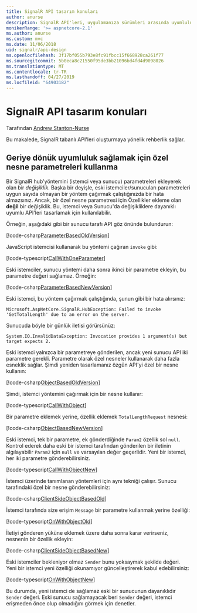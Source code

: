 ```yaml
---
title: SignalR API tasarım konuları
author: anurse
description: SignalR API'leri, uygulamanıza sürümleri arasında uyumluluk için tasarlamayı öğrenin.
monikerRange: '>= aspnetcore-2.1'
ms.author: anurse
ms.custom: mvc
ms.date: 11/06/2018
uid: signalr/api-design
ms.openlocfilehash: 3f17bf055b793e8fc91fbcc15f668928ca261f77
ms.sourcegitcommit: 5b0eca8c21550f95de3bb21096bd4fd4d9098026
ms.translationtype: MT
ms.contentlocale: tr-TR
ms.lasthandoff: 04/27/2019
ms.locfileid: "64903182"
---
```

# <a name="signalr-api-design-considerations"></a>SignalR API tasarım konuları

Tarafından [Andrew Stanton-Nurse](https://twitter.com/anurse)

Bu makalede, SignalR tabanlı API'leri oluşturmaya yönelik rehberlik sağlar.

## <a name="use-custom-object-parameters-to-ensure-backwards-compatibility"></a>Geriye dönük uyumluluk sağlamak için özel nesne parametreleri kullanma

Bir SignalR hub'yöntemini (istemci veya sunucu) parametreleri ekleyerek olan bir *değişiklik*. Başka bir deyişle, eski istemciler/sunucuları parametreleri uygun sayıda olmayan bir yöntem çağırmak çalıştığınızda bir hata almazsınız. Ancak, bir özel nesne parametresi için Özellikler ekleme olan **değil** bir değişiklik. Bu, istemci veya Sunucu'da değişikliklere dayanıklı uyumlu API'leri tasarlamak için kullanılabilir.

Örneğin, aşağıdaki gibi bir sunucu tarafı API göz önünde bulundurun:

[!code-csharp[ParameterBasedOldVersion](api-design/sample/Samples.cs?name=ParameterBasedOldVersion)]

JavaScript istemcisi kullanarak bu yöntemi çağıran `invoke` gibi:

[!code-typescript[CallWithOneParameter](api-design/sample/Samples.ts?name=CallWithOneParameter)]

Eski istemciler, sunucu yöntemi daha sonra ikinci bir parametre ekleyin, bu parametre değeri sağlamaz. Örneğin:

[!code-csharp[ParameterBasedNewVersion](api-design/sample/Samples.cs?name=ParameterBasedNewVersion)]

Eski istemci, bu yöntem çağırmak çalıştığında, şunun gibi bir hata alırsınız:

```
Microsoft.AspNetCore.SignalR.HubException: Failed to invoke 'GetTotalLength' due to an error on the server.
```

Sunucuda böyle bir günlük iletisi görürsünüz:

```
System.IO.InvalidDataException: Invocation provides 1 argument(s) but target expects 2.
```

Eski istemci yalnızca bir parametreye gönderilen, ancak yeni sunucu API iki parametre gerekli. Parametre olarak özel nesneler kullanarak daha fazla esneklik sağlar. Şimdi yeniden tasarlamanız özgün API'yi özel bir nesne kullanın:

[!code-csharp[ObjectBasedOldVersion](api-design/sample/Samples.cs?name=ObjectBasedOldVersion)]

Şimdi, istemci yöntemini çağırmak için bir nesne kullanır:

[!code-typescript[CallWithObject](api-design/sample/Samples.ts?name=CallWithObject)]

Bir parametre eklemek yerine, özellik eklemek `TotalLengthRequest` nesnesi:

[!code-csharp[ObjectBasedNewVersion](api-design/sample/Samples.cs?name=ObjectBasedNewVersion&highlight=4,9-13)]

Eski istemci, tek bir parametre, ek gönderdiğinde `Param2` özellik sol `null`. Kontrol ederek daha eski bir istemci tarafından gönderilen bir iletinin algılayabilir `Param2` için `null` ve varsayılan değer geçerlidir. Yeni bir istemci, her iki parametre gönderebilirsiniz.

[!code-typescript[CallWithObjectNew](api-design/sample/Samples.ts?name=CallWithObjectNew)]

İstemci üzerinde tanımlanan yöntemleri için aynı tekniği çalışır. Sunucu tarafındaki özel bir nesne gönderebilirsiniz:

[!code-csharp[ClientSideObjectBasedOld](api-design/sample/Samples.cs?name=ClientSideObjectBasedOld)]

İstemci tarafında size erişim `Message` bir parametre kullanmak yerine özelliği:

[!code-typescript[OnWithObjectOld](api-design/sample/Samples.ts?name=OnWithObjectOld)]

İletiyi gönderen yüküne eklemek üzere daha sonra karar verirseniz, nesnenin bir özellik ekleyin:

[!code-csharp[ClientSideObjectBasedNew](api-design/sample/Samples.cs?name=ClientSideObjectBasedNew&highlight=5)]

Eski istemciler bekleniyor olmaz `Sender` bunu yoksaymak şekilde değeri. Yeni bir istemci yeni özelliği okunamıyor güncelleştirerek kabul edebilirsiniz:

[!code-typescript[OnWithObjectNew](api-design/sample/Samples.ts?name=OnWithObjectNew&highlight=2-5)]

Bu durumda, yeni istemci de sağlamaz eski bir sunucunun dayanıklıdır `Sender` değeri. Eski sunucu sağlamayacak beri `Sender` değeri, istemci erişmeden önce olup olmadığını görmek için denetler.
